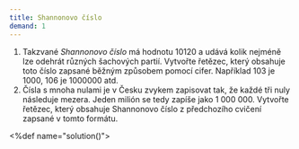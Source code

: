 ```yaml
---  
title: Shannonovo číslo  
demand: 1  
---  
```


  1. Takzvané _Shannonovo číslo_ má hodnotu 10120 a udává kolik nejméně lze odehrát různých šachových partií. Vytvořte řetězec, který obsahuje toto číslo zapsané běžným způsobem pomocí cifer. Například 103 je 1000, 106 je 1000000 atd.
  2. Čísla s mnoha nulami je v Česku zvykem zapisovat tak, že každé tři nuly následuje mezera. Jeden milión se tedy zapíše jako 1 000 000\. Vytvořte řetězec, který obsahuje Shannonovo číslo z předchozího cvičení zapsané v tomto formátu.

<%def name="solution()">

